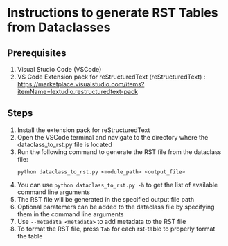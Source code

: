 # Instructions to generate RST Tables from Dataclasses

## Prerequisites
1. Visual Studio Code (VSCode)
2. VS Code Extension pack for reStructuredText (reStructuredText) : https://marketplace.visualstudio.com/items?itemName=lextudio.restructuredtext-pack

## Steps
1. Install the extension pack for reStructuredText
2. Open the VSCode terminal and navigate to the directory where the dataclass_to_rst.py file is located
3. Run the following command to generate the RST file from the dataclass file:
    ```
    python dataclass_to_rst.py <module_path> <output_file>
    ```
4. You can use `python dataclass_to_rst.py -h` to get the list of available command line arguments
5. The RST file will be generated in the specified output file path
6. Optional paratemers can be added to the dataclass file by specifying them in the command line arguments
7. Use `--metadata <metadata>` to add metadata to the RST file
8. To format the RST file, press `Tab` for each rst-table to properly format the table